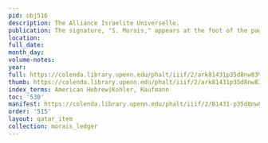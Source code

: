 ```yaml
---
pid: obj516
description: The Alliance Israelite Universelle.
publication: The signature, "S. Morais," appears at the foot of the page
location:
full_date:
month_day:
volume-notes:
year:
full: https://colenda.library.upenn.edu/phalt/iiif/2/ark81431p35d8nw83%2FSHA256E-s5945116--20c5383c653ef26db29766c3610d9dd23fe7916bcfb7aeca529c5cf6d8af3265.jpeg/full/3500,/0/default.jpg
thumb: https://colenda.library.upenn.edu/phalt/iiif/2/ark81431p35d8nw83%2FSHA256E-s5945116--20c5383c653ef26db29766c3610d9dd23fe7916bcfb7aeca529c5cf6d8af3265.jpeg/full/!200,200/0/default.jpg
index_terms: American Hebrew|Kohler, Kaufmann
toc: '530'
manifest: https://colenda.library.upenn.edu/phalt/iiif/2/81431-p35d8nw83/manifest
order: '515'
layout: qatar_item
collection: morais_ledger
---
```

